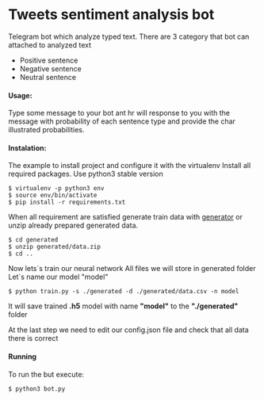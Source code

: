 # Tweets sentiment analysis bot


Telegram bot which analyze typed text. There are 3 category that bot can attached to analyzed text
- Positive sentence
- Negative sentence
- Neutral sentence

#### Usage:
 Type some message to your bot ant hr will response to you with the message with probability of each sentence type and provide the char illustrated probabilities.

#### Instalation:
The example to install project and configure it with the virtualenv
Install all required packages. Use python3 stable version
```
$ virtualenv -p python3 env
$ source env/bin/activate
$ pip install -r requirements.txt
```
When all requirement are satisfied generate train data with [generator](https://github.com/alexanderbakhmach/twitter_dataset_adapter.git) or unzip already prepared generated data.
```
$ cd generated
$ unzip generated/data.zip
$ cd ..
```
Now lets\`s train our neural network
All files we will store in generated folder
Let\`s name our model "model"
```
$ python train.py -s ./generated -d ./generated/data.csv -n model 
```
It will save trained **.h5** model with name **"model"** to the **"./generated"** folder

At the last step we need to edit our config.json file and check that all data there is correct
#### Running
To run the but execute:
```
$ python3 bot.py
```

